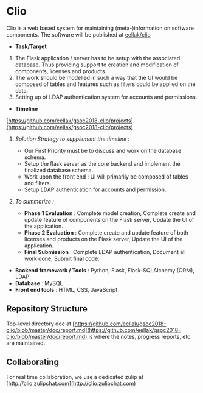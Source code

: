 # Clio

Clio is a web based system for maintaining (meta-)information on software components. The software will be published at [eellak/clio](https://github.com/eellak/clio)

* **Task/Target**

1. The Flask application / server has to be setup with the associated database. Thus providing support to creation and modification of components, licenses and products.
2. The work should be modelled in such a way that the UI would be composed of tables and features such as filters could be applied on the data.
3. Setting up of LDAP authentication system for accounts and permissions.

* **Timeline**

[https://github.com/eellak/gsoc2018-clio/projects](https://github.com/eellak/gsoc2018-clio/projects)

1. *Solution Strategy to supplement the timeline :*
    * Our First Priority must be to discuss and work on the database schema.
    * Setup the flask server as the core backend and implement the finalized database schema.
    * Work upon the front end : UI will primarily be composed of tables and filters.
    * Setup LDAP authentication for accounts and permission.

2. *To summarize :*
    * **Phase 1 Evaluation** : Complete model creation, Complete create and update feature of components on the Flask server, Update the UI of the application.
    * **Phase 2 Evaluation** : Complete create and update feature of both licenses and products on the Flask server, Update the UI of the application.
    * **Final Submission** : Complete LDAP authentication, Document all work done, Submit final code.

* **Backend framework / Tools** : Python, Flask, Flask-SQLAlchemy (ORM), LDAP
* **Database** : MySQL
* **Front end tools** : HTML, CSS, JavaScript

## Repository Structure

Top-level directory doc at [https://github.com/eellak/gsoc2018-clio/blob/master/doc/report.md](https://github.com/eellak/gsoc2018-clio/blob/master/doc/report.md) is where the notes, progress reports, etc are maintained.

## Collaborating

For real time collaboration, we use a dedicated zulip at [http://clio.zulipchat.com](http://clio.zulipchat.com)

